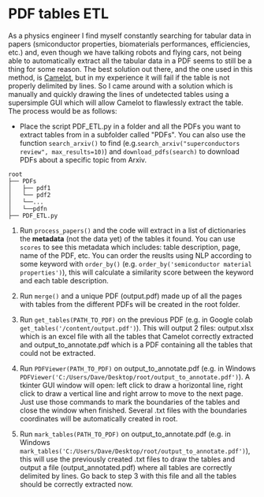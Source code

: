 # PDF tables ETL

As a physics engineer I find myself constantly searching for tabular data in papers (smiconductor properties, biomaterials performances, efficiencies, etc.) and,
even though we have talking robots and flying cars, not being able to automatically extract all the tabular data in a PDF seems to still be a thing for some reason.
The best solution out there, and the one used in this method, is [Camelot](https://github.com/camelot-dev/camelot), but in my experience it will fail if the table is
not properly delimited by lines. So I came around with a solution which is manually and quickly drawing the lines of undetected tables using a supersimple GUI which
will allow Camelot to flawlessly extract the table. The process would be as follows:

- Place the script PDF_ETL.py in a folder and all the PDFs you want to extract tables from in a subfolder called "PDFs". 
You can also use the function `search_arxiv()` to find (e.g.`search_arxiv("superconductors review", max_results=10)`) and `download_pdfs(search)` 
to download PDFs about a specific topic from Arxiv.

```
root
├── PDFs
│   ├── pdf1
│   └── pdf2
│   └──...
│   └──pdfn
├── PDF_ETL.py
```

1. Run `process_papers()` and the code will extract in a list of dictionaries the __metadata__ (not the data yet) of the tables it found. You can use `scores` to see
this metadata which includes: table description, page, name of the PDF, etc. You can order the reuslts using NLP according to some keyword with `order_by()` 
(e.g. `order_by('semiconductor material properties')`), this will calculate a similarity score between the keyword and each table description.

2. Run `merge()` and a unique PDF (output.pdf) made up of all the pages with tables from the different PDFs will be created in the root folder.

3. Run `get_tables(PATH_TO_PDF)` on the previous PDF (e.g. in Google colab `get_tables('/content/output.pdf')`). This will output 2 files: output.xlsx which is an
excel file with all the tables that Camelot correctly extracted and output_to_annotate.pdf which is a PDF containing all the tables that could not be extracted.

4. Run `PDFViewer(PATH_TO_PDF)` on output_to_annotate.pdf (e.g. in Windows `PDFViewer('C:/Users/Dave/Desktop/root/output_to_annotate.pdf')`). A tkinter GUI window
will open: left click to draw a horizontal line, right click to draw a vertical line and right arrow to move to the next page. Just use those commands to mark the boundaries
of the tables and close the window when finished. Several .txt files with the boundaries coordinates will be automatically created in root.

5. Run `mark_tables(PATH_TO_PDF)` on output_to_annotate.pdf (e.g. in Windows `mark_tables('C:/Users/Dave/Desktop/root/output_to_annotate.pdf')`), this will use the
previously created .txt files to draw the tables and output a file (output_annotated.pdf) where all tables are correctly delimited by lines. Go back to step 3 with
this file and all the tables should be correctly extracted now.


